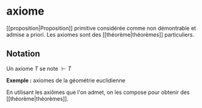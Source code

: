 # axiome
[[proposition|Proposition]] primitive considérée comme non démontrable et admise a priori.
Les axiomes sont des [[théorème|théorèmes]] particuliers.

## Notation
Un axiome $T$ se note $\vdash T$


**Exemple :** axiomes de la géométrie euclidienne

En utilisant les axiômes que l'on admet, on les compose pour obtenir des [[théorème|théorèmes]].

